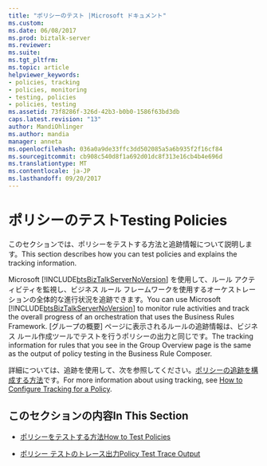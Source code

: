 ```yaml
---
title: "ポリシーのテスト |Microsoft ドキュメント"
ms.custom: 
ms.date: 06/08/2017
ms.prod: biztalk-server
ms.reviewer: 
ms.suite: 
ms.tgt_pltfrm: 
ms.topic: article
helpviewer_keywords:
- policies, tracking
- policies, monitoring
- testing, policies
- policies, testing
ms.assetid: 73f8286f-326d-42b3-b0b0-1586f63bd3db
caps.latest.revision: "13"
author: MandiOhlinger
ms.author: mandia
manager: anneta
ms.openlocfilehash: 036a0a9de33ffc3dd502085a5a6b935f2f16cf84
ms.sourcegitcommit: cb908c540d8f1a692d01dc8f313e16cb4b4e696d
ms.translationtype: MT
ms.contentlocale: ja-JP
ms.lasthandoff: 09/20/2017
---
```

# <a name="testing-policies"></a><span data-ttu-id="efe09-102">ポリシーのテスト</span><span class="sxs-lookup"><span data-stu-id="efe09-102">Testing Policies</span></span>
<span data-ttu-id="efe09-103">このセクションでは、ポリシーをテストする方法と追跡情報について説明します。</span><span class="sxs-lookup"><span data-stu-id="efe09-103">This section describes how you can test policies and explains the tracking information.</span></span>  
  
 <span data-ttu-id="efe09-104">Microsoft [!INCLUDE[btsBizTalkServerNoVersion](../includes/btsbiztalkservernoversion-md.md)] を使用して、ルール アクティビティを監視し、ビジネス ルール フレームワークを使用するオーケストレーションの全体的な進行状況を追跡できます。</span><span class="sxs-lookup"><span data-stu-id="efe09-104">You can use Microsoft [!INCLUDE[btsBizTalkServerNoVersion](../includes/btsbiztalkservernoversion-md.md)] to monitor rule activities and track the overall progress of an orchestration that uses the Business Rules Framework.</span></span> <span data-ttu-id="efe09-105">[グループの概要] ページに表示されるルールの追跡情報は、ビジネス ルール作成ツールでテストを行うポリシーの出力と同じです。</span><span class="sxs-lookup"><span data-stu-id="efe09-105">The tracking information for rules that you see in the Group Overview page is the same as the output of policy testing in the Business Rule Composer.</span></span>  
  
 <span data-ttu-id="efe09-106">詳細については、追跡を使用して、次を参照してください。[ポリシーの追跡を構成する方法](../core/how-to-configure-tracking-for-a-policy.md)です。</span><span class="sxs-lookup"><span data-stu-id="efe09-106">For more information about using tracking, see [How to Configure Tracking for a Policy](../core/how-to-configure-tracking-for-a-policy.md).</span></span>  
  
## <a name="in-this-section"></a><span data-ttu-id="efe09-107">このセクションの内容</span><span class="sxs-lookup"><span data-stu-id="efe09-107">In This Section</span></span>  
  
-   [<span data-ttu-id="efe09-108">ポリシーをテストする方法</span><span class="sxs-lookup"><span data-stu-id="efe09-108">How to Test Policies</span></span>](../core/how-to-test-policies.md)  
  
-   [<span data-ttu-id="efe09-109">ポリシー テストのトレース出力</span><span class="sxs-lookup"><span data-stu-id="efe09-109">Policy Test Trace Output</span></span>](../core/policy-test-trace-output.md)